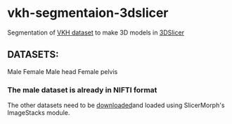 # vkh-segmentaion-3dslicer
Segmentation of [VKH dataset](anatomy.co.kr) to make 3D models in [3DSlicer](slicer.org)
## DATASETS:
Male
Female
Male head
Female pelvis
### The male dataset is already in NIFTI format
The other datasets need to be [downloaded](https://drive.google.com/file/d/1m-OJFYcBltNSe3audNd26STPbtcq2p-U/view?usp=drive_link)and loaded using SlicerMorph's ImageStacks module.
